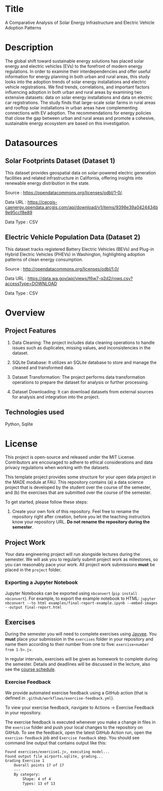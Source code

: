 # Title

A Comparative Analysis of Solar Energy Infrastructure and Electric Vehicle Adoption Patterns

# Description

The global shift toward sustainable energy solutions has placed solar energy and electric vehicles (EVs) to the forefront of modern energy regulations. In order to examine their interdependencies and offer useful information for energy planning in both urban and rural areas, this study looks into the adoption trends of solar energy installations and electric vehicle registrations. We find trends, correlations, and important factors influencing adoption in both urban and rural areas by examining two extensive datasets: data on solar energy installations and data on electric car registrations. The study finds that large-scale solar farms in rural areas and rooftop solar installations in urban areas have complementing connections with EV adoption. The recommendations for energy policies that close the gap between urban and rural areas and promote a cohesive, sustainable energy ecosystem are based on this investigation.

# Datasources

##  Solar Footprints Dataset (Dataset 1)

This dataset provides geospatial data on solar-powered electric generation facilities and related infrastructure in California, offering insights into renewable energy distribution in the state.

Source : https://opendatacommons.org/licenses/odbl/1-0/.

Data URL : https://cecgis-caenergy.opendata.arcgis.com/api/download/v1/items/9398e39a0424434b9e95ccf8e89

Data Type : CSV

## Electric Vehicle Population Data (Dataset 2)

This dataset tracks registered Battery Electric Vehicles (BEVs) and Plug-in Hybrid Electric Vehicles (PHEVs) in Washington, highlighting adoption patterns of clean energy consumption.

Source : http://opendatacommons.org/licenses/odbl/1.0/

Data URL : https://data.wa.gov/api/views/f6w7-q2d2/rows.csv?accessType=DOWNLOAD

Data Type : CSV

# Overview

## Project Features

1.  Data Cleaning: The project includes data cleaning operations to handle issues such as duplicates, missing values, and inconsistencies in the dataset.

2.  SQLite Database: It utilizes an SQLite database to store and manage the cleaned and transformed data.

3.  Dataset Transformation: The project performs data transformation operations to prepare the dataset for analysis or further processing.

4.  Dataset Downloading: It can download datasets from external sources for analysis and integration into the project.

## Technologies used

Python, Sqlite

# License

This project is open-source and released under the MIT License. Contributors are encouraged to adhere to ethical considerations and data privacy regulations when working with the datasets.


This template project provides some structure for your open data project in the MADE module at FAU.
This repository contains (a) a data science project that is developed by the student over the course of the semester, and (b) the exercises that are submitted over the course of the semester.

To get started, please follow these steps:
1. Create your own fork of this repository. Feel free to rename the repository right after creation, before you let the teaching instructors know your repository URL. **Do not rename the repository during the semester**.

## Project Work
Your data engineering project will run alongside lectures during the semester. We will ask you to regularly submit project work as milestones, so you can reasonably pace your work. All project work submissions **must** be placed in the `project` folder.

### Exporting a Jupyter Notebook
Jupyter Notebooks can be exported using `nbconvert` (`pip install nbconvert`). For example, to export the example notebook to HTML: `jupyter nbconvert --to html examples/final-report-example.ipynb --embed-images --output final-report.html`


## Exercises
During the semester you will need to complete exercises using [Jayvee](https://github.com/jvalue/jayvee). You **must** place your submission in the `exercises` folder in your repository and name them according to their number from one to five: `exercise<number from 1-5>.jv`.

In regular intervals, exercises will be given as homework to complete during the semester. Details and deadlines will be discussed in the lecture, also see the [course schedule](https://made.uni1.de/).

### Exercise Feedback
We provide automated exercise feedback using a GitHub action (that is defined in `.github/workflows/exercise-feedback.yml`). 

To view your exercise feedback, navigate to Actions → Exercise Feedback in your repository.

The exercise feedback is executed whenever you make a change in files in the `exercise` folder and push your local changes to the repository on GitHub. To see the feedback, open the latest GitHub Action run, open the `exercise-feedback` job and `Exercise Feedback` step. You should see command line output that contains output like this:

```sh
Found exercises/exercise1.jv, executing model...
Found output file airports.sqlite, grading...
Grading Exercise 1
	Overall points 17 of 17
	---
	By category:
		Shape: 4 of 4
		Types: 13 of 13
```

